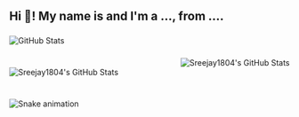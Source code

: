 <h2 align="left">Hi 👋! My name is  and I'm a ..., from ....</h2>

###

![GitHub Stats](https://github-readme-stats.vercel.app/api?username=Sreejay1804&theme=dark&show_icons=true&hide_border=true&count_private=true)

###
<div align="right">
 <img src="https://github-readme-stats.vercel.app/api/top-langs/?username=Sreejay1804&theme=dark&show_icons=true&hide_border=true&layout=compact" alt="Sreejay1804's GitHub Stats" />
</div>

<div align="left">
  <img src="https://streak-stats.demolab.com?user=Sreejay1804&theme=dark&hide_border=true" alt="Sreejay1804's GitHub Stats" />
</div>

###



###

<br clear="both">

<img src="https://raw.githubusercontent.com/maurodesouza/maurodesouza/output/snake.svg" alt="Snake animation" />

###
